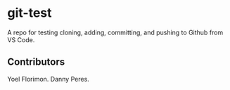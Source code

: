 # git-test
A repo for testing cloning, adding, committing, and pushing to Github from VS Code.

## Contributors

Yoel Florimon.
Danny Peres.